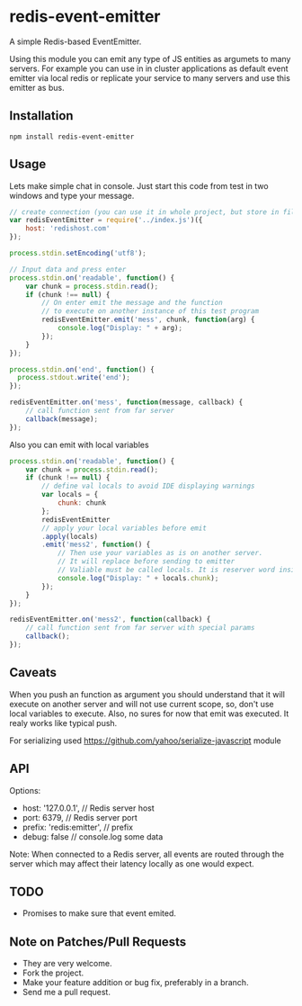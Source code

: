 # redis-event-emitter

A simple Redis-based EventEmitter.

Using this module you can emit any type of JS entities as argumets to many servers.
For example you can use in in cluster applications as default event emitter via local redis or replicate your service to many servers and use this emitter as bus.

## Installation

    npm install redis-event-emitter

## Usage

Lets make simple chat in console.
Just start this code from test in two windows and type your message.

```js
// create connection (you can use it in whole project, but store in file and export)
var redisEventEmitter = require('../index.js')({
    host: 'redishost.com'
});

process.stdin.setEncoding('utf8');

// Input data and press enter
process.stdin.on('readable', function() {
	var chunk = process.stdin.read();
	if (chunk !== null) {
		// On enter emit the message and the function
		// to execute on another instance of this test program
		redisEventEmitter.emit('mess', chunk, function(arg) {
			console.log("Display: " + arg);
		});
	}
});

process.stdin.on('end', function() {
  process.stdout.write('end');
});

redisEventEmitter.on('mess', function(message, callback) {
	// call function sent from far server
	callback(message);
});
```

Also you can emit with local variables
```js
process.stdin.on('readable', function() {
	var chunk = process.stdin.read();
	if (chunk !== null) {
		// define val locals to avoid IDE displaying warnings
		var locals = {
			chunk: chunk
		};
		redisEventEmitter
		// apply your local variables before emit
		.apply(locals)
		.emit('mess2', function() {
			// Then use your variables as is on another server.
			// It will replace before sending to emitter
			// Valiable must be called locals. It is reserver word inside module
			console.log("Display: " + locals.chunk);
		});
	}
});

redisEventEmitter.on('mess2', function(callback) {
	// call function sent from far server with special params
	callback();
});
```

## Caveats

When you push an function as argument you should understand that it will execute on another server and will not use current scope, so, don't use local variables to execute.
Also, no sures for now that emit was executed. It realy works like typical push.

For serializing used https://github.com/yahoo/serialize-javascript module

## API

Options:
* host: '127.0.0.1', // Redis server host
* port: 6379, // Redis server port
* prefix: 'redis:emitter', // prefix
* debug: false // console.log some data

Note: When connected to a Redis server, all events are routed through the server which may affect
their latency locally as one would expect.

## TODO

* Promises to make sure that event emited.

## Note on Patches/Pull Requests

* They are very welcome.
* Fork the project.
* Make your feature addition or bug fix, preferably in a branch.
* Send me a pull request.
